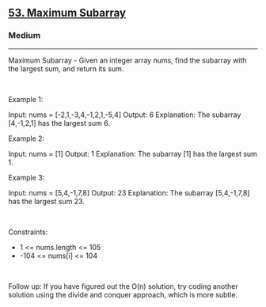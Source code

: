 <h2><a href="https://leetcode.com/problems/maximum-subarray/">53. Maximum Subarray</a></h2><h3>Medium</h3><hr>Maximum Subarray - Given an integer array nums, find the subarray with the largest sum, and return its sum.

 

Example 1:


Input: nums = [-2,1,-3,4,-1,2,1,-5,4]
Output: 6
Explanation: The subarray [4,-1,2,1] has the largest sum 6.


Example 2:


Input: nums = [1]
Output: 1
Explanation: The subarray [1] has the largest sum 1.


Example 3:


Input: nums = [5,4,-1,7,8]
Output: 23
Explanation: The subarray [5,4,-1,7,8] has the largest sum 23.


 

Constraints:

 * 1 <= nums.length <= 105
 * -104 <= nums[i] <= 104

 

Follow up: If you have figured out the O(n) solution, try coding another solution using the divide and conquer approach, which is more subtle.